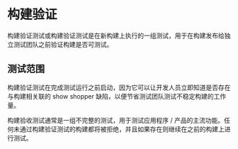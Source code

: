 # 构建验证

构建验证测试或构建验证测试是在新构建上执行的一组测试，用于在构建发布给独立测试团队之前验证构建是否可测试。

## 测试范围

构建验证测试在完成测试运行之前启动，因为它可以让开发人员立即知道是否存在与构建相关联的 show shopper 缺陷，以便节省测试团队测试不稳定构建的工作量。

构建验收测试通常是一组不完整的测试，用于测试应用程序 / 产品的主流功能。任何未通过构建验证测试的构建都将被拒绝，并且如果存在则继续在之前的构建上进行测试。
